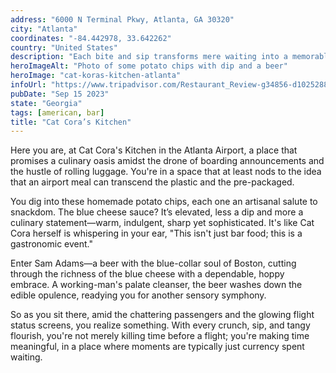 ```yaml
---
address: "6000 N Terminal Pkwy, Atlanta, GA 30320"
city: "Atlanta"
coordinates: "-84.442978, 33.642262"
country: "United States"
description: "Each bite and sip transforms mere waiting into a memorable culinary experience"
heroImageAlt: "Photo of some potato chips with dip and a beer"
heroImage: "cat-koras-kitchen-atlanta"
infoUrl: "https://www.tripadvisor.com/Restaurant_Review-g34856-d10252887-Reviews-Cat_Cora_s_Kitchen-College_Park_Georgia.html"
pubDate: "Sep 15 2023"
state: "Georgia"
tags: [american, bar]
title: "Cat Cora’s Kitchen"
---
```


Here you are, at Cat Cora's Kitchen in the Atlanta Airport, a place that promises a culinary oasis amidst the drone of boarding announcements and the hustle of rolling luggage. You're in a space that at least nods to the idea that an airport meal can transcend the plastic and the pre-packaged.

You dig into these homemade potato chips, each one an artisanal salute to snackdom. The blue cheese sauce? It’s elevated, less a dip and more a culinary statement—warm, indulgent, sharp yet sophisticated. It's like Cat Cora herself is whispering in your ear, "This isn't just bar food; this is a gastronomic event."

Enter Sam Adams—a beer with the blue-collar soul of Boston, cutting through the richness of the blue cheese with a dependable, hoppy embrace. A working-man's palate cleanser, the beer washes down the edible opulence, readying you for another sensory symphony.

So as you sit there, amid the chattering passengers and the glowing flight status screens, you realize something. With every crunch, sip, and tangy flourish, you're not merely killing time before a flight; you're making time meaningful, in a place where moments are typically just currency spent waiting.
